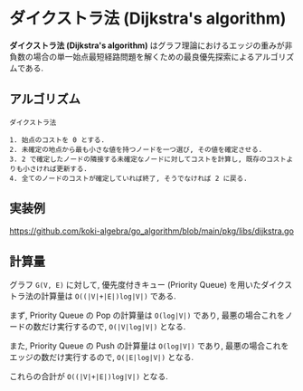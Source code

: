 # ダイクストラ法 (Dijkstra's algorithm)
**ダイクストラ法 (Dijkstra's algorithm)** はグラフ理論におけるエッジの重みが非負数の場合の単一始点最短経路問題を解くための最良優先探索によるアルゴリズムである.

## アルゴリズム
```
ダイクストラ法

1. 始点のコストを 0 とする.
2. 未確定の地点から最も小さな値を持つノードを一つ選び, その値を確定させる.
3. 2 で確定したノードの隣接する未確定なノードに対してコストを計算し, 既存のコストよりも小さければ更新する.
4. 全てのノードのコストが確定していれば終了, そうでなければ 2 に戻る.
```

## 実装例
https://github.com/koki-algebra/go_algorithm/blob/main/pkg/libs/dijkstra.go

## 計算量
グラフ `G(V, E)` に対して, 優先度付きキュー (Priority Queue) を用いたダイクストラ法の計算量は `O((|V|+|E|)log|V|)` である.

まず, Priority Queue の Pop の計算量は `O(log|V|)` であり, 最悪の場合これをノードの数だけ実行するので, `O(|V|log|V|)` となる.

また, Priority Queue の Push の計算量は `O(log|V|)` であり, 最悪の場合これをエッジの数だけ実行するので, `O(|E|log|V|)` となる.

これらの合計が `O((|V|+|E|)log|V|)` となる.
